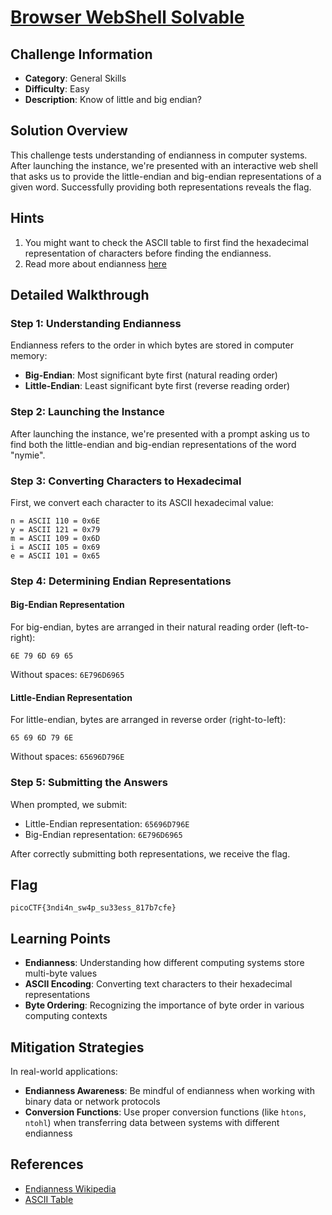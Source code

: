 # [Browser WebShell Solvable](https://play.picoctf.org/practice/challenge/414)

## Challenge Information

- **Category**: General Skills
- **Difficulty**: Easy
- **Description**: Know of little and big endian?

## Solution Overview

This challenge tests understanding of endianness in computer systems. After launching the instance, we're presented with an interactive web shell that asks us to provide the little-endian and big-endian representations of a given word. Successfully providing both representations reveals the flag.

## Hints

1. You might want to check the ASCII table to first find the hexadecimal representation of characters before finding the endianness.
2. Read more about endianness [here](https://levelup.gitconnected.com/little-endian-and-big-endian-74ab6441b2a7)

## Detailed Walkthrough

### Step 1: Understanding Endianness

Endianness refers to the order in which bytes are stored in computer memory:
- **Big-Endian**: Most significant byte first (natural reading order)
- **Little-Endian**: Least significant byte first (reverse reading order)

### Step 2: Launching the Instance

After launching the instance, we're presented with a prompt asking us to find both the little-endian and big-endian representations of the word "nymie".

### Step 3: Converting Characters to Hexadecimal

First, we convert each character to its ASCII hexadecimal value:

```
n = ASCII 110 = 0x6E
y = ASCII 121 = 0x79
m = ASCII 109 = 0x6D
i = ASCII 105 = 0x69
e = ASCII 101 = 0x65
```

### Step 4: Determining Endian Representations

#### Big-Endian Representation
For big-endian, bytes are arranged in their natural reading order (left-to-right):
```
6E 79 6D 69 65
```
Without spaces: `6E796D6965`

#### Little-Endian Representation
For little-endian, bytes are arranged in reverse order (right-to-left):
```
65 69 6D 79 6E
```
Without spaces: `65696D796E`

### Step 5: Submitting the Answers

When prompted, we submit:
- Little-Endian representation: `65696D796E`
- Big-Endian representation: `6E796D6965`

After correctly submitting both representations, we receive the flag.

## Flag

```
picoCTF{3ndi4n_sw4p_su33ess_817b7cfe}
```

## Learning Points

- **Endianness**: Understanding how different computing systems store multi-byte values
- **ASCII Encoding**: Converting text characters to their hexadecimal representations
- **Byte Ordering**: Recognizing the importance of byte order in various computing contexts

## Mitigation Strategies

In real-world applications:
- **Endianness Awareness**: Be mindful of endianness when working with binary data or network protocols
- **Conversion Functions**: Use proper conversion functions (like `htons`, `ntohl`) when transferring data between systems with different endianness

## References

- [Endianness Wikipedia](https://en.wikipedia.org/wiki/Endianness)
- [ASCII Table](https://www.asciitable.com/)